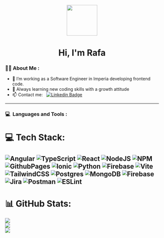 

<p align="center"><img src="https://media.giphy.com/media/WUlplcMpOCEmTGBtBW/giphy.gif" width="100"/></p>
<p align="center">
</p>



<h1 align="center">Hi, I'm Rafa </h1>

### 👨‍💻&nbsp;About Me :

- 🔭 I’m working as a Software Engineer in Imperia developing frontend code.
- 🌱 Always learning new coding skills with a growth attitude
- 📫 Contact me: &nbsp; [![Linkedin Badge](https://img.shields.io/badge/cotaByte-blue?style=flat&logo=Linkedin&logoColor=white)](https://www.linkedin.com/in/cotaByte)

---

### 💻 &nbsp;Languages and Tools :

# 💻 Tech Stack:
  ![Angular](https://img.shields.io/badge/angular-%23DD0031.svg?style=for-the-badge&logo=angular&logoColor=white)
  ![TypeScript](https://img.shields.io/badge/typescript-%23007ACC.svg?style=for-the-badge&logo=typescript&logoColor=white)
  ![React](https://img.shields.io/badge/react-%2320232a.svg?style=for-the-badge&logo=react&logoColor=%2361DAFB) 
  ![NodeJS](https://img.shields.io/badge/node.js-6DA55F?style=for-the-badge&logo=node.js&logoColor=white) 
  ![NPM](https://img.shields.io/badge/NPM-%23CB3837.svg?style=for-the-badge&logo=npm&logoColor=white)
  ![GithubPages](https://img.shields.io/badge/github%20pages-121013?style=for-the-badge&logo=github&logoColor=white) 
  ![Ionic](https://img.shields.io/badge/Ionic-%233880FF.svg?style=for-the-badge&logo=Ionic&logoColor=white)
  ![Python](https://img.shields.io/badge/python-3670A0?style=for-the-badge&logo=python&logoColor=ffdd54)
  ![Firebase](https://img.shields.io/badge/firebase-%23039BE5.svg?style=for-the-badge&logo=firebase) 
  ![Vite](https://img.shields.io/badge/vite-%23646CFF.svg?style=for-the-badge&logo=vite&logoColor=white) 
  ![TailwindCSS](https://img.shields.io/badge/tailwindcss-%2338B2AC.svg?style=for-the-badge&logo=tailwind-css&logoColor=white) 
  ![Postgres](https://img.shields.io/badge/postgres-%23316192.svg?style=for-the-badge&logo=postgresql&logoColor=white)
  ![MongoDB](https://img.shields.io/badge/MongoDB-%234ea94b.svg?style=for-the-badge&logo=mongodb&logoColor=white) 
  ![Firebase](https://img.shields.io/badge/Firebase-039BE5?style=for-the-badge&logo=Firebase&logoColor=white) 
  ![Jira](https://img.shields.io/badge/jira-%230A0FFF.svg?style=for-the-badge&logo=jira&logoColor=white)
  ![Postman](https://img.shields.io/badge/Postman-FF6C37?style=for-the-badge&logo=postman&logoColor=white)
  ![ESLint](https://img.shields.io/badge/ESLint-4B3263?style=for-the-badge&logo=eslint&logoColor=white)
---

# 📊 GitHub Stats:
![](https://github-readme-stats.vercel.app/api?username=cotaByte&theme=light&hide_border=false&include_all_commits=true&count_private=true)<br/>
![](https://github-readme-streak-stats.herokuapp.com/?user=cotaByte&theme=light&hide_border=false)<br/>
![](https://github-readme-stats.vercel.app/api/top-langs/?username=cotaByte&layout=compact&theme=light)

